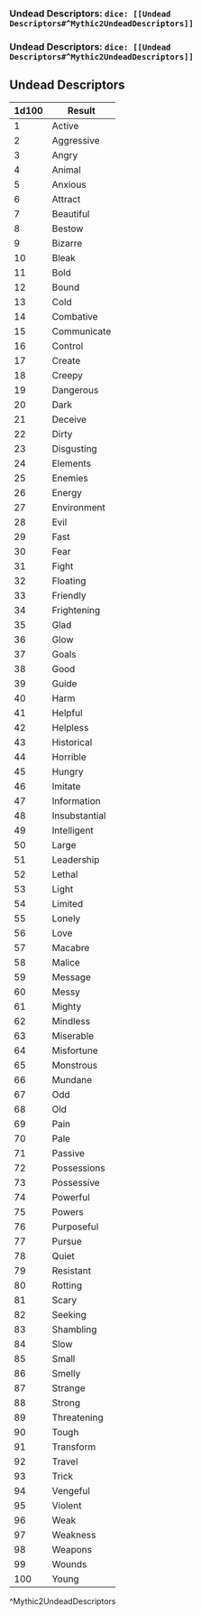 ### Undead Descriptors: `dice: [[Undead Descriptors#^Mythic2UndeadDescriptors]]`
### Undead Descriptors: `dice: [[Undead Descriptors#^Mythic2UndeadDescriptors]]`

## 
## Undead Descriptors
| 1d100 | Result        |
| ----- | ------------- |
| 1     | Active        |
| 2     | Aggressive    |
| 3     | Angry         |
| 4     | Animal        |
| 5     | Anxious       |
| 6     | Attract       |
| 7     | Beautiful     |
| 8     | Bestow        |
| 9     | Bizarre       |
| 10    | Bleak         |
| 11    | Bold          |
| 12    | Bound         |
| 13    | Cold          |
| 14    | Combative     |
| 15    | Communicate   |
| 16    | Control       |
| 17    | Create        |
| 18    | Creepy        |
| 19    | Dangerous     |
| 20    | Dark          |
| 21    | Deceive       |
| 22    | Dirty         |
| 23    | Disgusting    |
| 24    | Elements      |
| 25    | Enemies       |
| 26    | Energy        |
| 27    | Environment   |
| 28    | Evil          |
| 29    | Fast          |
| 30    | Fear          |
| 31    | Fight         |
| 32    | Floating      |
| 33    | Friendly      |
| 34    | Frightening   |
| 35    | Glad          |
| 36    | Glow          |
| 37    | Goals         |
| 38    | Good          |
| 39    | Guide         |
| 40    | Harm          |
| 41    | Helpful       |
| 42    | Helpless      |
| 43    | Historical    |
| 44    | Horrible      |
| 45    | Hungry        |
| 46    | Imitate       |
| 47    | Information   |
| 48    | Insubstantial |
| 49    | Intelligent   |
| 50    | Large         |
| 51    | Leadership    |
| 52    | Lethal        |
| 53    | Light         |
| 54    | Limited       |
| 55    | Lonely        |
| 56    | Love          |
| 57    | Macabre       |
| 58    | Malice        |
| 59    | Message       |
| 60    | Messy         |
| 61    | Mighty        |
| 62    | Mindless      |
| 63    | Miserable     |
| 64    | Misfortune    |
| 65    | Monstrous     |
| 66    | Mundane       |
| 67    | Odd           |
| 68    | Old           |
| 69    | Pain          |
| 70    | Pale          |
| 71    | Passive       |
| 72    | Possessions   |
| 73    | Possessive    |
| 74    | Powerful      |
| 75    | Powers        |
| 76    | Purposeful    |
| 77    | Pursue        |
| 78    | Quiet         |
| 79    | Resistant     |
| 80    | Rotting       |
| 81    | Scary         |
| 82    | Seeking       |
| 83    | Shambling     |
| 84    | Slow          |
| 85    | Small         |
| 86    | Smelly        |
| 87    | Strange       |
| 88    | Strong        |
| 89    | Threatening   |
| 90    | Tough         |
| 91    | Transform     |
| 92    | Travel        |
| 93    | Trick         |
| 94    | Vengeful      |
| 95    | Violent       |
| 96    | Weak          |
| 97    | Weakness      |
| 98    | Weapons       |
| 99    | Wounds        |
| 100   | Young         |
^Mythic2UndeadDescriptors